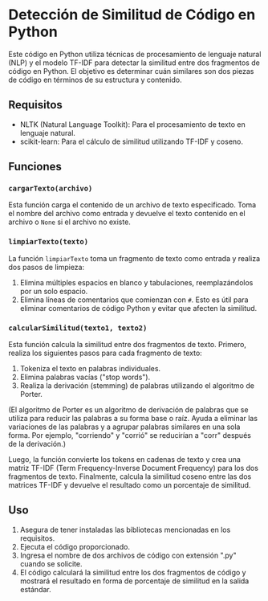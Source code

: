 # Detección de Similitud de Código en Python

Este código en Python utiliza técnicas de procesamiento de lenguaje natural (NLP) y el modelo TF-IDF para detectar la similitud entre dos fragmentos de código en Python. El objetivo es determinar cuán similares son dos piezas de código en términos de su estructura y contenido.

## Requisitos

- NLTK (Natural Language Toolkit): Para el procesamiento de texto en lenguaje natural.
- scikit-learn: Para el cálculo de similitud utilizando TF-IDF y coseno.

## Funciones

### `cargarTexto(archivo)`

Esta función carga el contenido de un archivo de texto especificado. Toma el nombre del archivo como entrada y devuelve el texto contenido en el archivo o `None` si el archivo no existe.

### `limpiarTexto(texto)`

La función `limpiarTexto` toma un fragmento de texto como entrada y realiza dos pasos de limpieza:

1. Elimina múltiples espacios en blanco y tabulaciones, reemplazándolos por un solo espacio.
2. Elimina líneas de comentarios que comienzan con `#`. Esto es útil para eliminar comentarios de código Python y evitar que afecten la similitud.

### `calcularSimilitud(texto1, texto2)`

Esta función calcula la similitud entre dos fragmentos de texto. Primero, realiza los siguientes pasos para cada fragmento de texto:

1. Tokeniza el texto en palabras individuales.
2. Elimina palabras vacías ("stop words").
3. Realiza la derivación (stemming) de palabras utilizando el algoritmo de Porter.

(El algoritmo de Porter es un algoritmo de derivación de palabras que se utiliza para reducir las palabras a su forma base o raíz. Ayuda a eliminar las variaciones de las palabras y a agrupar palabras similares en una sola forma. Por ejemplo, "corriendo" y "corrió" se reducirían a "corr" después de la derivación.)

Luego, la función convierte los tokens en cadenas de texto y crea una matriz TF-IDF (Term Frequency-Inverse Document Frequency) para los dos fragmentos de texto. Finalmente, calcula la similitud coseno entre las dos matrices TF-IDF y devuelve el resultado como un porcentaje de similitud.

## Uso

1. Asegura de tener instaladas las bibliotecas mencionadas en los requisitos.
2. Ejecuta el código proporcionado.
3. Ingresa el nombre de dos archivos de código con extensión ".py" cuando se solicite.
4. El código calculará la similitud entre los dos fragmentos de código y mostrará el resultado en forma de porcentaje de similitud en la salida estándar.

